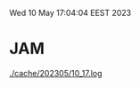 Wed 10 May 17:04:04 EEST 2023
# JAM
<a href='./cache/202305/10_17.log'>./cache/202305/10_17.log</a>
